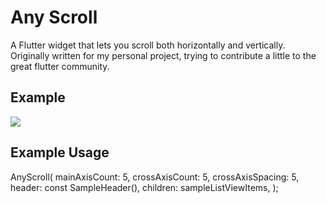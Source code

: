 # Any Scroll

A Flutter widget that lets you scroll both horizontally and vertically. Originally written for my personal project, trying to contribute a little to the great flutter community.

## Example

![](gif/any_scroll_example.gif)

## Example Usage

AnyScroll(
    mainAxisCount: 5,
    crossAxisCount: 5,
    crossAxisSpacing: 5,
    header: const SampleHeader(),
    children: sampleListViewItems,
);

